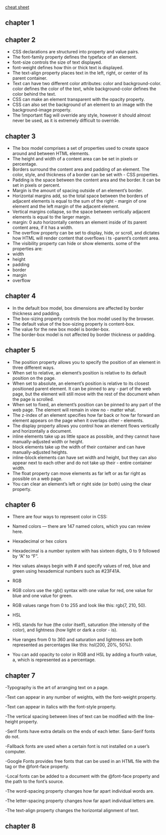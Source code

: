[cheat sheet](https://www.codecademy.com/learn/learn-css/modules/learn-css-box-model/cheatsheet)
## chapter 1



## chapter 2 
- CSS declarations are structured into property and value pairs.
- The font-family property defines the typeface of an element.
- font-size controls the size of text displayed.
- font-weight defines how thin or thick text is displayed.
- The text-align property places text in the left, right, or center of its parent container.
- Text can have two different color attributes: color and background-color. color defines the color of the text, while background-color defines the color behind the text.
- CSS can make an element transparent with the opacity property.
- CSS can also set the background of an element to an image with the background-image property.
- The !important flag will override any style, however it should almost never be used, as it is extremely difficult to override.

## chapter 3
- The box model comprises a set of properties used to create space around and between HTML elements.
- The height and width of a content area can be set in pixels or percentage.
- Borders surround the content area and padding of an element. The color, style, and thickness of a border can be set with - CSS properties.
- Padding is the space between the content area and the border. It can be set in pixels or percent.
- Margin is the amount of spacing outside of an element’s border.
- Horizontal margins add, so the total space between the borders of adjacent elements is equal to the sum of the right - margin of one element and the left margin of the adjacent element.
- Vertical margins collapse, so the space between vertically adjacent elements is equal to the larger margin.
- margin: 0 auto horizontally centers an element inside of its parent content area, if it has a width.
- The overflow property can be set to display, hide, or scroll, and dictates how HTML will render content that overflows i ts -parent’s content area.
- The visibility property can hide or show elements.
some of the properties are:
- width 
- height
- padding
- border
- margin
- overflow


## chapter 4
- In the default box model, box dimensions are affected by border thickness and padding.
- The box-sizing property controls the box model used by the browser.
- The default value of the box-sizing property is content-box.
- The value for the new box model is border-box.
- The border-box model is not affected by border thickness or padding.

## chapter 5
- The position property allows you to specify the position of an element in three different ways.
- When set to relative, an element’s position is relative to its default position on the page.
- When set to absolute, an element’s position is relative to its closest positioned parent element. It can be pinned to any - part of the web page, but the element will still move with the rest of the document when the page is scrolled.
- When set to fixed, an element’s position can be pinned to any part of the web page. The element will remain in view no - matter what.
- The z-index of an element specifies how far back or how far forward an element appears on the page when it overlaps other - elements.
- The display property allows you control how an element flows vertically and horizontally a document.
- inline elements take up as little space as possible, and they cannot have manually-adjusted width or height.
- block elements take up the width of their container and can have manually-adjusted heights.
- inline-block elements can have set width and height, but they can also appear next to each other and do not take up their - entire container width.
- The float property can move elements as far left or as far right as possible on a web page.
- You can clear an element’s left or right side (or both) using the clear property.

## chapter 6
- There are four ways to represent color in CSS:
 
- Named colors — there are 147 named colors, which you can review here.
 
- Hexadecimal or hex colors
 
- Hexadecimal is a number system with has sixteen digits, 0 to 9 followed by “A” to “F”.
- Hex values always begin with # and specify values of red, blue and green using hexademical numbers such as #23F41A.
- RGB
 
- RGB colors use the rgb() syntax with one value for red, one value for blue and one value for green.
- RGB values range from 0 to 255 and look like this: rgb(7, 210, 50).
- HSL
 
- HSL stands for hue (the color itself), saturation (the intensity of the color), and lightness (how light or dark a color - is).
- Hue ranges from 0 to 360 and saturation and lightness are both represented as percentages like this: hsl(200, 20%, 50%).
- You can add opacity to color in RGB and HSL by adding a fourth value, a, which is represented as a percentage.

## chapter 7
-Typography is the art of arranging text on a page.

-Text can appear in any number of weights, with the font-weight property.

-Text can appear in italics with the font-style property.

-The vertical spacing between lines of text can be modified with the line-height property.

-Serif fonts have extra details on the ends of each letter. Sans-Serif fonts do not.

-Fallback fonts are used when a certain font is not installed on a user’s computer.

-Google Fonts provides free fonts that can be used in an HTML file with the <link> tag or the @font-face property.

-Local fonts can be added to a document with the @font-face property and the path to the font’s source.

-The word-spacing property changes how far apart individual words are.

-The letter-spacing property changes how far apart individual letters are.

-The text-align property changes the horizontal alignment of text.


## chapter 8 
